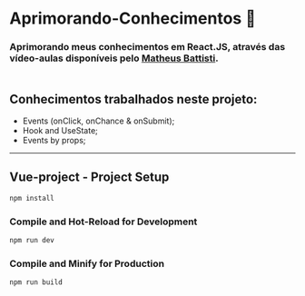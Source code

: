 # Aprimorando-Conhecimentos :mag_right:

### Aprimorando meus conhecimentos em React.JS, através das vídeo-aulas disponíveis pelo [Matheus Battisti](https://www.youtube.com/watch?v=Jg6JaEjovJk&list=PLnDvRpP8BneyVA0SZ2okm-QBojomniQVO&index=2&ab_channel=MatheusBattisti-HoradeCodar). <br><br>

## Conhecimentos trabalhados neste projeto:
- Events (onClick, onChance & onSubmit);
- Hook and UseState;
- Events by props;

<hr></hr>

## Vue-project - Project Setup

```sh
npm install
```

### Compile and Hot-Reload for Development

```sh
npm run dev
```

### Compile and Minify for Production

```sh
npm run build
```
